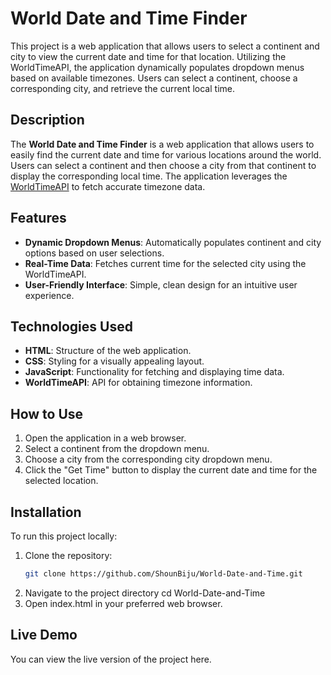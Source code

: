 # World Date and Time Finder
This project is a web application that allows users to select a continent and city to view the current date and time for that location. Utilizing the WorldTimeAPI, the application dynamically populates dropdown menus based on available timezones. Users can select a continent, choose a corresponding city, and retrieve the current local time.

## Description

The **World Date and Time Finder** is a web application that allows users to easily find the current date and time for various locations around the world. Users can select a continent and then choose a city from that continent to display the corresponding local time. The application leverages the [WorldTimeAPI](https://worldtimeapi.org/) to fetch accurate timezone data.

## Features

- **Dynamic Dropdown Menus**: Automatically populates continent and city options based on user selections.
- **Real-Time Data**: Fetches current time for the selected city using the WorldTimeAPI.
- **User-Friendly Interface**: Simple, clean design for an intuitive user experience.

## Technologies Used

- **HTML**: Structure of the web application.
- **CSS**: Styling for a visually appealing layout.
- **JavaScript**: Functionality for fetching and displaying time data.
- **WorldTimeAPI**: API for obtaining timezone information.

## How to Use

1. Open the application in a web browser.
2. Select a continent from the dropdown menu.
3. Choose a city from the corresponding city dropdown menu.
4. Click the "Get Time" button to display the current date and time for the selected location.

## Installation

To run this project locally:

1. Clone the repository:
   ```bash
   git clone https://github.com/ShounBiju/World-Date-and-Time.git

2. Navigate to the project directory
  cd World-Date-and-Time
3. Open index.html in your preferred web browser.

## Live Demo
You can view the live version of the project here.
